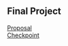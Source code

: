 ## Final Project
[Proposal](https://github.com/spenceryu/15618-final-project/blob/master/reports/proposal.pdf)  
[Checkpoint](https://github.com/spenceryu/15618-final-project/blob/master/reports/checkpoint.pdf)
